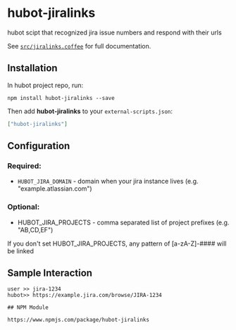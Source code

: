 # hubot-jiralinks

hubot scipt that recognized jira issue numbers and respond with their urls

See [`src/jiralinks.coffee`](src/jiralinks.coffee) for full documentation.

## Installation

In hubot project repo, run:

`npm install hubot-jiralinks --save`

Then add **hubot-jiralinks** to your `external-scripts.json`:

```json
["hubot-jiralinks"]
```

## Configuration
### Required:
* `HUBOT_JIRA_DOMAIN` - domain when your jira instance lives (e.g. "example.atlassian.com")
### Optional:
* HUBOT_JIRA_PROJECTS - comma separated list of project prefixes (e.g. "AB,CD,EF")

If you don't set HUBOT_JIRA_PROJECTS, any pattern of [a-zA-Z]-#### will be linked

## Sample Interaction

```
user >> jira-1234
hubot>> https://example.jira.com/browse/JIRA-1234

## NPM Module

https://www.npmjs.com/package/hubot-jiralinks
